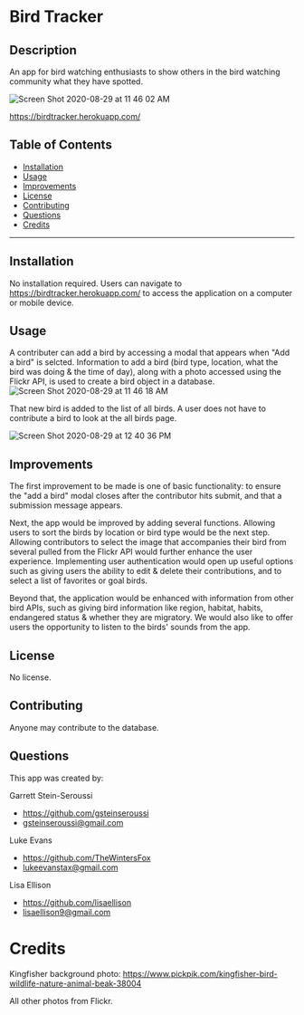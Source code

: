 # Bird Tracker

## Description
An app for bird watching enthusiasts to show others in the bird watching community what they have spotted. 

![Screen Shot 2020-08-29 at 11 46 02 AM](https://user-images.githubusercontent.com/64434411/91640683-60df7680-e9ed-11ea-8478-88c9a8e22c7b.png)

https://birdtracker.herokuapp.com/


## Table of Contents

- [Installation](#installation)
- [Usage](#usage)
- [Improvements](#improvements)
- [License](#license)
- [Contributing](#contributing)
- [Questions](#questions)
- [Credits](#credits) 

---

## Installation
No installation required. Users can navigate to https://birdtracker.herokuapp.com/ to access the application on a computer or mobile device. 

## Usage
A contributer can add a bird by accessing a modal that appears when "Add a bird" is selcted. Information to add a bird (bird type, location, what the bird was doing & the time of day), along with a photo accessed using the Flickr API, is used to create a bird object in a database.
![Screen Shot 2020-08-29 at 11 46 18 AM](https://user-images.githubusercontent.com/64434411/91640684-61780d00-e9ed-11ea-9b5b-331f993fb755.png)

That new bird is added to the list of all birds. 
A user does not have to contribute a bird to look at the all birds page.

![Screen Shot 2020-08-29 at 12 40 36 PM](https://user-images.githubusercontent.com/64434411/91641829-f599a280-e9f4-11ea-84e0-e6d12914a9c6.png)

## Improvements
The first improvement to be made is one of basic functionality: to ensure the "add a bird" modal closes after the contributor hits submit, and that a submission message appears.

Next, the app would be improved by adding several functions. Allowing users to sort the birds by location or bird type would be the next step. Allowing contributors to select the image that accompanies their bird from several pulled from the Flickr API would further enhance the user experience. Implementing user authentication would open up useful options such as giving users the ability to edit & delete their contributions, and to select a list of favorites or goal birds.

Beyond that, the application would be enhanced with information from other bird APIs, such as giving bird information like region, habitat, habits, endangered status & whether they are migratory. We would also like to offer users the opportunity to listen to the birds' sounds from the app. 

## License
No license.

## Contributing
Anyone may contribute to the database. 

## Questions
This app was created by:

Garrett Stein-Seroussi
* https://github.com/gsteinseroussi
* gsteinseroussi@gmail.com

Luke Evans

* https://github.com/TheWintersFox
* lukeevanstax@gmail.com

Lisa Ellison
* https://github.com/lisaellison
* lisaellison9@gmail.com

# Credits
Kingfisher background photo: https://www.pickpik.com/kingfisher-bird-wildlife-nature-animal-beak-38004

All other photos from Flickr.